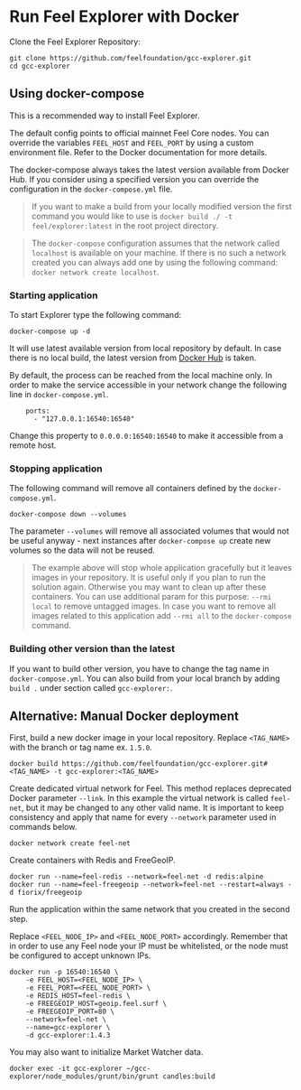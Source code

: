 
# Run Feel Explorer with Docker

Clone the Feel Explorer Repository:

```
git clone https://github.com/feelfoundation/gcc-explorer.git
cd gcc-explorer
```

## Using docker-compose

This is a recommended way to install Feel Explorer.

The default config points to official mainnet Feel Core nodes. You can override the variables `FEEL_HOST` and `FEEL_PORT` by using a custom environment file. Refer to the Docker documentation for more details.

The docker-compose always takes the latest version available from Docker Hub. If you consider using a specified version you can override the configuration in the `docker-compose.yml` file.

> If you want to make a build from your locally modified version the first command you would like to use is `docker build ./ -t feel/explorer:latest` in the root project directory.

> The `docker-compose` configuration assumes that the network called `localhost` is available on your machine. If there is no such a network created you can always add one by using the following command: `docker network create localhost`.

### Starting application

To start Explorer type the following command:

```
docker-compose up -d
```

It will use latest available version from local repository by default. In case there is no local build, the latest version from [Docker Hub](https://hub.docker.com/) is taken.

By default, the process can be reached from the local machine only. In order to make the service accessible in your network change the following line in `docker-compose.yml`.

```
    ports:
      - "127.0.0.1:16540:16540" 
```

Change this property to `0.0.0.0:16540:16540` to make it accessible from a remote host.

### Stopping application

The following command will remove all containers defined by the `docker-compose.yml`.

```
docker-compose down --volumes
```

The parameter `--volumes` will remove all associated volumes that would not be useful anyway - next instances after `docker-compose up` create new volumes so the data will not be reused.

> The example above will stop whole application gracefully but it leaves images in your repository. It is useful only if you plan to run the solution again. Otherwise you may want to clean up after these containers. You can use additional param for this purpose: `--rmi local` to remove untagged images. In case you want to remove all images related to this application add `--rmi all` to the `docker-compose` command.

### Building other version than the latest

If you want to build other version, you have to change the tag name in `docker-compose.yml`. You can also build from your local branch by adding `build .` under section called `gcc-explorer:`.

## Alternative: Manual Docker deployment

First, build a new docker image in your local repository.
Replace `<TAG_NAME>` with the branch or tag name ex. `1.5.0`.

```
docker build https://github.com/feelfoundation/gcc-explorer.git#<TAG_NAME> -t gcc-explorer:<TAG_NAME>
```

Create dedicated virtual network for Feel. This method replaces deprecated Docker parameter `--link`. In this example the virtual network is called `feel-net`, but it may be changed to any other valid name. It is important to keep consistency and apply that name for every `--network` parameter used in commands below.

```
docker network create feel-net
```

Create containers with Redis and FreeGeoIP.
```
docker run --name=feel-redis --network=feel-net -d redis:alpine
docker run --name=feel-freegeoip --network=feel-net --restart=always -d fiorix/freegeoip
```
Run the application within the same network that you created in the second step.

Replace `<FEEL_NODE_IP>` and `<FEEL_NODE_PORT>` accordingly.
Remember that in order to use any Feel node your IP must be whitelisted, or the node must be configured to accept unknown IPs.

```
docker run -p 16540:16540 \
	-e FEEL_HOST=<FEEL_NODE_IP> \
	-e FEEL_PORT=<FEEL_NODE_PORT> \
	-e REDIS_HOST=feel-redis \
	-e FREEGEOIP_HOST=geoip.feel.surf \
	-e FREEGEOIP_PORT=80 \
	--network=feel-net \
	--name=gcc-explorer \
	-d gcc-explorer:1.4.3
```

You may also want to initialize Market Watcher data.

```
docker exec -it gcc-explorer ~/gcc-explorer/node_modules/grunt/bin/grunt candles:build
```
